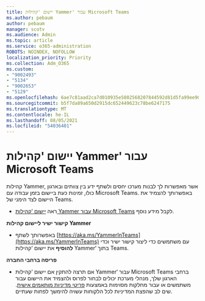 ```yaml
---
title: יישום 'קהילות Yammer' עבור Microsoft Teams
ms.author: pebaum
author: pebaum
manager: scotv
ms.audience: Admin
ms.topic: article
ms.service: o365-administration
ROBOTS: NOINDEX, NOFOLLOW
localization_priority: Priority
ms.collection: Adm_O365
ms.custom:
- "9002493"
- "5134"
- "9002653"
- "5129"
ms.openlocfilehash: 6ae7c81aad2ca7d010935e5802568207844592d81d5fa99ee90804167ea8e4f3
ms.sourcegitcommit: b5f7da89a650d2915dc652449623c78be6247175
ms.translationtype: MT
ms.contentlocale: he-IL
ms.lasthandoff: 08/05/2021
ms.locfileid: "54036401"
---
```

# <a name="yammer-communities-app-for-microsoft-teams"></a>יישום 'קהילות Yammer' עבור Microsoft Teams

קהילות Yammer, אשר מאפשרות לך לבנות מערכו יחסים ולשתף ידע בין צוותים ובארגון כולו, זמינות כעת ביישום בזמן עבודה עם Microsoft Teams. באפשרותך להצמיד את היישום לצד הימני של Teams. 

- ראה [יישום ‘קהילות Yammer עבור Microsoft Teams](https://go.microsoft.com/fwlink/?linkid=2127757&clcid=0x409) לקבל מידע נוסף.

**קישור ישיר ליישום קהילות Yammer**

- באפשרותך לשתף [https://aka.ms/YammerInTeams](https://aka.ms/YammerInTeams) עם משתמשים כדי ליצור קישור ישיר וכדי **להוסיף** את יישום ‘קהילות Yammer‘ בתוך Teams.

**פריסה ברחבי החברה**

- אם תרצה להתקין אם יישום ‘קהילות Yammer‘ עבור Microsoft Teams ברחבי הארגון שלך, מנהלי מערכת יכולים לבחור לפרוס ולהצמיד את היישום עבור משתמשים או עבור מחלקות מסוימות באמצעות [פריטי מדיניות מותאמים אישית](https://docs.microsoft.com/microsoftteams/manage-apps). שים לב שהפצת המדיניות לכל הלקוחות עשויה להימשך לפחות שעתיים.

